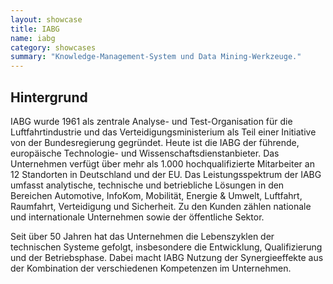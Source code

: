 ```yaml
---
layout: showcase
title: IABG
name: iabg
category: showcases
summary: "Knowledge-Management-System und Data Mining-Werkzeuge."
---
```


## Hintergrund
IABG wurde 1961 als zentrale Analyse- und Test-Organisation für die Luftfahrtindustrie und das Verteidigungsministerium als Teil einer Initiative von der Bundesregierung gegründet. Heute ist die IABG der führende, europäische Technologie- und Wissenschaftsdienstanbieter. Das Unternehmen verfügt über mehr als 1.000 hochqualifizierte Mitarbeiter an 12 Standorten in Deutschland und der EU. Das Leistungsspektrum der IABG umfasst analytische, technische und betriebliche Lösungen in den Bereichen Automotive, InfoKom, Mobilität, Energie & Umwelt, Luftfahrt, Raumfahrt, Verteidigung und Sicherheit. Zu den Kunden zählen nationale und internationale Unternehmen sowie der öffentliche Sektor.

Seit über 50 Jahren hat das Unternehmen die Lebenszyklen der technischen Systeme gefolgt, insbesondere die Entwicklung, Qualifizierung und der Betriebsphase. Dabei macht IABG Nutzung der Synergieeffekte aus der Kombination der verschiedenen Kompetenzen im Unternehmen.